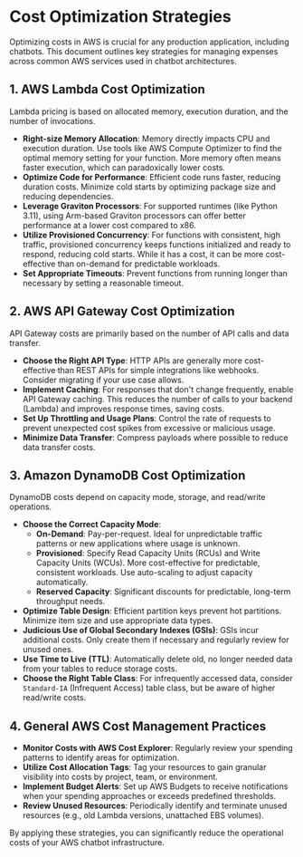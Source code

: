 # Cost Optimization Strategies

Optimizing costs in AWS is crucial for any production application, including chatbots. This document outlines key strategies for managing expenses across common AWS services used in chatbot architectures.

## 1. AWS Lambda Cost Optimization

Lambda pricing is based on allocated memory, execution duration, and the number of invocations.

-   **Right-size Memory Allocation**: Memory directly impacts CPU and execution duration. Use tools like AWS Compute Optimizer to find the optimal memory setting for your function. More memory often means faster execution, which can paradoxically lower costs.
-   **Optimize Code for Performance**: Efficient code runs faster, reducing duration costs. Minimize cold starts by optimizing package size and reducing dependencies.
-   **Leverage Graviton Processors**: For supported runtimes (like Python 3.11), using Arm-based Graviton processors can offer better performance at a lower cost compared to x86.
-   **Utilize Provisioned Concurrency**: For functions with consistent, high traffic, provisioned concurrency keeps functions initialized and ready to respond, reducing cold starts. While it has a cost, it can be more cost-effective than on-demand for predictable workloads.
-   **Set Appropriate Timeouts**: Prevent functions from running longer than necessary by setting a reasonable timeout.

## 2. AWS API Gateway Cost Optimization

API Gateway costs are primarily based on the number of API calls and data transfer.

-   **Choose the Right API Type**: HTTP APIs are generally more cost-effective than REST APIs for simple integrations like webhooks. Consider migrating if your use case allows.
-   **Implement Caching**: For responses that don't change frequently, enable API Gateway caching. This reduces the number of calls to your backend (Lambda) and improves response times, saving costs.
-   **Set Up Throttling and Usage Plans**: Control the rate of requests to prevent unexpected cost spikes from excessive or malicious usage.
-   **Minimize Data Transfer**: Compress payloads where possible to reduce data transfer costs.

## 3. Amazon DynamoDB Cost Optimization

DynamoDB costs depend on capacity mode, storage, and read/write operations.

-   **Choose the Correct Capacity Mode**:
    -   **On-Demand**: Pay-per-request. Ideal for unpredictable traffic patterns or new applications where usage is unknown.
    -   **Provisioned**: Specify Read Capacity Units (RCUs) and Write Capacity Units (WCUs). More cost-effective for predictable, consistent workloads. Use auto-scaling to adjust capacity automatically.
    -   **Reserved Capacity**: Significant discounts for predictable, long-term throughput needs.
-   **Optimize Table Design**: Efficient partition keys prevent hot partitions. Minimize item size and use appropriate data types.
-   **Judicious Use of Global Secondary Indexes (GSIs)**: GSIs incur additional costs. Only create them if necessary and regularly review for unused ones.
-   **Use Time to Live (TTL)**: Automatically delete old, no longer needed data from your tables to reduce storage costs.
-   **Choose the Right Table Class**: For infrequently accessed data, consider `Standard-IA` (Infrequent Access) table class, but be aware of higher read/write costs.

## 4. General AWS Cost Management Practices

-   **Monitor Costs with AWS Cost Explorer**: Regularly review your spending patterns to identify areas for optimization.
-   **Utilize Cost Allocation Tags**: Tag your resources to gain granular visibility into costs by project, team, or environment.
-   **Implement Budget Alerts**: Set up AWS Budgets to receive notifications when your spending approaches or exceeds predefined thresholds.
-   **Review Unused Resources**: Periodically identify and terminate unused resources (e.g., old Lambda versions, unattached EBS volumes).

By applying these strategies, you can significantly reduce the operational costs of your AWS chatbot infrastructure.
